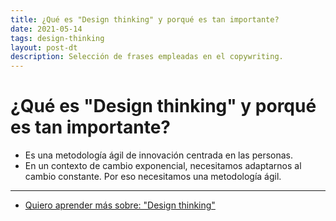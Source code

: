 ```yaml
---
title: ¿Qué es "Design thinking" y porqué es tan importante?
date: 2021-05-14
tags: design-thinking
layout: post-dt
description: Selección de frases empleadas en el copywriting.
---
```


# ¿Qué es "Design thinking" y porqué es tan importante?
- Es una metodología ágil de innovación centrada en las personas.
- En un contexto de cambio exponencial, necesitamos adaptarnos al cambio constante. Por eso necesitamos una metodología ágil.

***

- [Quiero aprender más sobre: "Design thinking"](../00/design-thinking)
